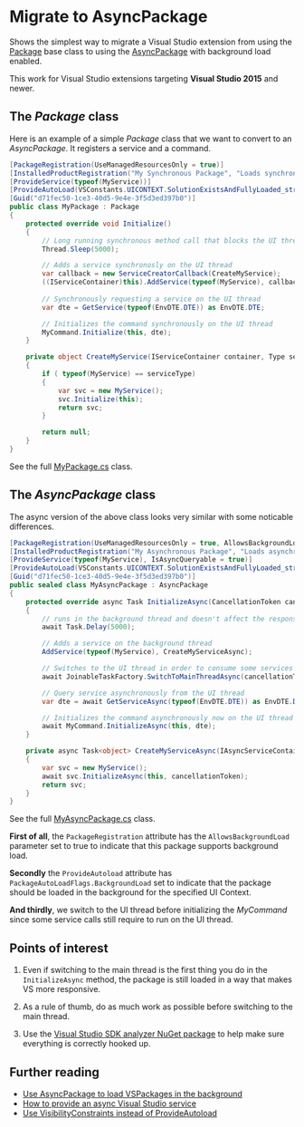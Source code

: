 # Migrate to AsyncPackage

Shows the simplest way to migrate a Visual Studio extension from using the [Package](https://docs.microsoft.com/en-us/dotnet/api/microsoft.visualstudio.shell.package?view=visualstudiosdk-2017) base class to using the [AsyncPackage](https://docs.microsoft.com/en-us/dotnet/api/microsoft.visualstudio.shell.asyncpackage?view=visualstudiosdk-2017) with background load enabled.

This work for Visual Studio extensions targeting **Visual Studio 2015** and newer.

## The *Package* class
Here is an example of a simple *Package* class that we want to convert to an *AsyncPackage*. It registers a service and a command.

```c#
[PackageRegistration(UseManagedResourcesOnly = true)]
[InstalledProductRegistration("My Synchronous Package", "Loads synchronously", "1.0")]
[ProvideService(typeof(MyService))]
[ProvideAutoLoad(VSConstants.UICONTEXT.SolutionExistsAndFullyLoaded_string)]
[Guid("d71fec50-1ce3-40d5-9e4e-3f5d3ed397b0")]
public class MyPackage : Package
{
    protected override void Initialize()
    {
        // Long running synchronous method call that blocks the UI thread 
        Thread.Sleep(5000);

        // Adds a service synchronosly on the UI thread
        var callback = new ServiceCreatorCallback(CreateMyService);
        ((IServiceContainer)this).AddService(typeof(MyService), callback);
        
        // Synchronously requesting a service on the UI thread
        var dte = GetService(typeof(EnvDTE.DTE)) as EnvDTE.DTE;

        // Initializes the command synchronously on the UI thread
        MyCommand.Initialize(this, dte);
    }

    private object CreateMyService(IServiceContainer container, Type serviceType)
    {
        if ( typeof(MyService) == serviceType)
        {
            var svc = new MyService();
            svc.Initialize(this);
            return svc;
        }

        return null;
    }
}
```

See the full [MyPackage.cs](src/MyPackage.cs) class.

## The *AsyncPackage* class
The async version of the above class looks very similar with some noticable differences.

```c#
[PackageRegistration(UseManagedResourcesOnly = true, AllowsBackgroundLoading = true)]
[InstalledProductRegistration("My Asynchronous Package", "Loads asynchronously", "1.0")]
[ProvideService(typeof(MyService), IsAsyncQueryable = true)]
[ProvideAutoLoad(VSConstants.UICONTEXT.SolutionExistsAndFullyLoaded_string, PackageAutoLoadFlags.BackgroundLoad)]
[Guid("d71fec50-1ce3-40d5-9e4e-3f5d3ed397b0")]
public sealed class MyAsyncPackage : AsyncPackage
{
    protected override async Task InitializeAsync(CancellationToken cancellationToken, IProgress<ServiceProgressData> progress)
    {
        // runs in the background thread and doesn't affect the responsiveness of the UI thread.
        await Task.Delay(5000);

        // Adds a service on the background thread
        AddService(typeof(MyService), CreateMyServiceAsync);

        // Switches to the UI thread in order to consume some services used in command initialization
        await JoinableTaskFactory.SwitchToMainThreadAsync(cancellationToken);

        // Query service asynchronously from the UI thread
        var dte = await GetServiceAsync(typeof(EnvDTE.DTE)) as EnvDTE.DTE;

        // Initializes the command asynchronously now on the UI thread
        await MyCommand.InitializeAsync(this, dte);
    }

    private async Task<object> CreateMyServiceAsync(IAsyncServiceContainer container, CancellationToken cancellationToken, Type serviceType)
    {
        var svc = new MyService();
        await svc.InitializeAsync(this, cancellationToken);
        return svc;
    }
}
```

See the full [MyAsyncPackage.cs](src/MyAsyncPackage.cs) class.

**First of all**, the `PackageRegistration` attribute has the `AllowsBackgroundLoad` parameter set to true to indicate that this package supports background load.

**Secondly** the `ProvideAutoload` attribute has `PackageAutoLoadFlags.BackgroundLoad` set to indicate that the package should be loaded in the background for the specified UI Context.

**And thirdly**, we switch to the UI thread before initializing the *MyCommand* since some service calls still require to run on the UI thread.

## Points of interest

1. Even if switching to the main thread is the first thing you do in the `InitializeAsync` method, the package is still loaded in a way that makes VS more responsive.

2. As a rule of thumb, do as much work as possible before switching to the main thread. 

3. Use the [Visual Studio SDK analyzer NuGet package](https://www.nuget.org/packages/microsoft.visualstudio.sdk.analyzers) to help make sure everything is correctly hooked up.

## Further reading

* [Use AsyncPackage to load VSPackages in the background](https://docs.microsoft.com/en-us/visualstudio/extensibility/how-to-use-asyncpackage-to-load-vspackages-in-the-background)
* [How to provide an async Visual Studio service](https://docs.microsoft.com/en-us/visualstudio/extensibility/how-to-provide-an-asynchronous-visual-studio-service)
* [Use VisibilityConstraints instead of ProvideAutoload](https://github.com/Microsoft/VSSDK-Extensibility-Samples/tree/master/VisibilityConstraints)